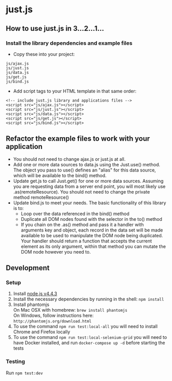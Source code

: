 # just.js

## How to use just.js in 3...2...1...

### Install the library dependencies and example files

* Copy these into your project:
```
js/ajax.js
js/just.js
js/data.js
js/get.js
js/bind.js
```
* Add script tags to your HTML template in that same order:
```
<!-- include just.js library and applications files -->
<script src="js/ajax.js"></script>
<script src="js/just.js"></script>
<script src="js/data.js"></script>
<script src="js/get.js"></script>
<script src="js/bind.js"></script>
```

## Refactor the example files to work with your application
* You should not need to change ajax.js or just.js at all.
* Add one or more data sources to data.js using the Just.use() method. The object you pass to use() defines an "alias" for this data source, which will be available to the bind() method.
* Update get.js to call Just.get() for one or more data sources. Assuming you are requesting data from a server end point, you will most likely use .as(remoteResource). You should not need to change the private method remoteResource()
* Update bind.js to meet your needs. The basic functionality of this library is to:
	* Loop over the data referenced in the bind() method
	* Duplicate all DOM nodes found with the selector in the to() method
	* If you chain on the .as() method and pass it a handler with arguments key and object, each record in the data set will be made available to be used to manipulate the DOM node being duplicated. Your handler should return a function that accepts the current element as its only argument, within that method you can mutate the DOM node however you need to.

## Development

### Setup

1. Install [node.js v4.4.3](https://nodejs.org/ "node.js")
2. Install the necessary dependencies by running in the shell: `npm install`
3. Install phantomjs  
	On Mac OSX with homebrew: `brew install phantomjs`  
	On Windows, follow instructions here: `http://phantomjs.org/download.html`  
4. To use the command `npm run test:local-all` you will need to install Chrome and Firefox locally
5. To use the command `npm run test:local-selenium-grid` you will need to have Docker installed, and run `docker-compose up -d` before starting the tests

### Testing

Run `npm test:dev`
